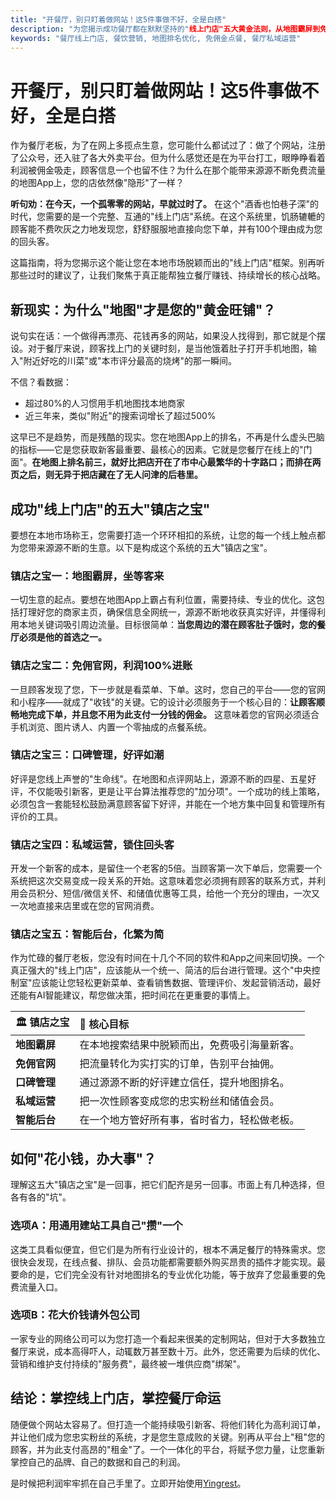 ```yaml
---
title: "开餐厅，别只盯着做网站！这5件事做不好，全是白搭"
description: "为您揭示成功餐厅都在默默坚持的"线上门店"五大黄金法则，从地图霸屏到免佣金点餐，再到锁住回头客，教您如何花小钱办大事。"
keywords: "餐厅线上门店, 餐饮营销, 地图排名优化, 免佣金点餐, 餐厅私域运营"
---
```


# 开餐厅，别只盯着做网站！这5件事做不好，全是白搭

作为餐厅老板，为了在网上多揽点生意，您可能什么都试过了：做了个网站，注册了公众号，还入驻了各大外卖平台。但为什么感觉还是在为平台打工，眼睁睁看着利润被佣金吸走，顾客信息一个也留不住？为什么在那个能带来源源不断免费流量的地图App上，您的店依然像"隐形"了一样？

**听句劝：在今天，一个孤零零的网站，早就过时了。** 在这个"酒香也怕巷子深"的时代，您需要的是一个完整、互通的"线上门店"系统。在这个系统里，饥肠辘轆的顾客能不费吹灰之力地发现您，舒舒服服地直接向您下单，并有100个理由成为您的回头客。

这篇指南，将为您揭示这个能让您在本地市场脱颖而出的"线上门店"框架。别再听那些过时的建议了，让我们聚焦于真正能帮独立餐厅赚钱、持续增长的核心战略。

## 新现实：为什么"地图"才是您的"黄金旺铺"？

说句实在话：一个做得再漂亮、花钱再多的网站，如果没人找得到，那它就是个摆设。对于餐厅来说，顾客找上门的关键时刻，是当他饿着肚子打开手机地图，输入"附近好吃的川菜"或"本市评分最高的烧烤"的那一瞬间。

不信？看数据：
-   超过80%的人习惯用手机地图找本地商家
-   近三年来，类似"附近"的搜索词增长了超过500%

这早已不是趋势，而是残酷的现实。您在地图App上的排名，不再是什么虚头巴脑的指标——它是您获取新客最重要、最核心的因素。它就是您餐厅在线上的"门面"。**在地图上排名前三，就好比把店开在了市中心最繁华的十字路口；而排在两页之后，则无异于把店藏在了无人问津的后巷里。**

## 成功"线上门店"的五大"镇店之宝"

要想在本地市场称王，您需要打造一个环环相扣的系统，让您的每一个线上触点都为您带来源源不断的生意。以下是构成这个系统的五大"镇店之宝"。

### 镇店之宝一：地图霸屏，坐等客来

一切生意的起点。要想在地图App上霸占有利位置，需要持续、专业的优化。这包括打理好您的商家主页，确保信息全网统一，源源不断地收获真实好评，并懂得利用本地关键词吸引周边流量。目标很简单：**当您周边的潜在顾客肚子饿时，您的餐厅必须是他的首选之一。**

### 镇店之宝二：免佣官网，利润100%进账

一旦顾客发现了您，下一步就是看菜单、下单。这时，您自己的平台——您的官网和小程序——就成了"收钱"的关键。它的设计必须服务于一个核心目的：**让顾客顺畅地完成下单，并且您不用为此支付一分钱的佣金。** 这意味着您的官网必须适合手机浏览、图片诱人、内置一个零抽成的点餐系统。

### 镇店之宝三：口碑管理，好评如潮

好评是您线上声誉的"生命线"。在地图和点评网站上，源源不断的四星、五星好评，不仅能吸引新客，更是让平台算法推荐您的"加分项"。一个成功的线上策略，必须包含一套能轻松鼓励满意顾客留下好评，并能在一个地方集中回复和管理所有评价的工具。

### 镇店之宝四：私域运营，锁住回头客

开发一个新客的成本，是留住一个老客的5倍。当顾客第一次下单后，您需要一个系统把这次交易变成一段关系的开始。这意味着您必须拥有顾客的联系方式，并利用会员积分、短信/微信关怀、和储值优惠等工具，给他一个充分的理由，一次又一次地直接来店里或在您的官网消费。

### 镇店之宝五：智能后台，化繁为简

作为忙碌的餐厅老板，您没有时间在十几个不同的软件和App之间来回切换。一个真正强大的"线上门店"，应该能从一个统一、简洁的后台进行管理。这个"中央控制室"应该能让您轻松更新菜单、查看销售数据、管理评价、发起营销活动，最好还能有AI智能建议，帮您做决策，把时间花在更重要的事情上。

| 🏛️ 镇店之宝 | 🎯 核心目标 |
| :--- | :--- |
| **地图霸屏** | 在本地搜索结果中脱颖而出，免费吸引海量新客。 |
| **免佣官网** | 把流量转化为实打实的订单，告别平台抽佣。 |
| **口碑管理** | 通过源源不断的好评建立信任，提升地图排名。 |
| **私域运营** | 把一次性顾客变成您的忠实粉丝和储值会员。 |
| **智能后台** | 在一个地方管好所有事，省时省力，轻松做老板。 |

## 如何"花小钱，办大事"？

理解这五大"镇店之宝"是一回事，把它们配齐是另一回事。市面上有几种选择，但各有各的"坑"。

### 选项A：用通用建站工具自己"攒"一个

这类工具看似便宜，但它们是为所有行业设计的，根本不满足餐厅的特殊需求。您很快会发现，在线点餐、排队、会员功能都需要额外购买昂贵的插件才能实现。最要命的是，它们完全没有针对地图排名的专业优化功能，等于放弃了您最重要的免费流量入口。

### 选项B：花大价钱请外包公司

一家专业的网络公司可以为您打造一个看起来很美的定制网站，但对于大多数独立餐厅来说，成本高得吓人，动辄数万甚至数十万。此外，您还需要为后续的优化、营销和维护支付持续的"服务费"，最终被一堆供应商"绑架"。

## 结论：掌控线上门店，掌控餐厅命运

随便做个网站太容易了。但打造一个能持续吸引新客、将他们转化为高利润订单，并让他们成为您忠实粉丝的系统，才是您生意成败的关键。别再从平台上"租"您的顾客，并为此支付高昂的"租金"了。一个一体化的平台，将赋予您力量，让您重新掌控自己的品牌、自己的数据和自己的利润。

是时候把利润牢牢抓在自己手里了。立即开始使用[Yingrest](https://yingrest.mytruststores.com/)。 